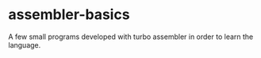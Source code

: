 # assembler-basics
A few small programs developed with turbo assembler in order to learn the language.
